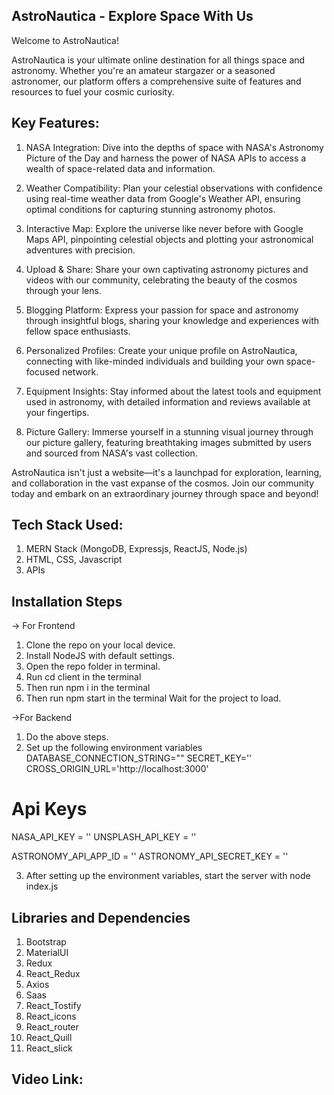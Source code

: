 ## AstroNautica - Explore Space With Us
Welcome to AstroNautica!

AstroNautica is your ultimate online destination for all things space and astronomy. Whether you're an amateur stargazer or a seasoned astronomer, our platform offers a comprehensive suite of features and resources to fuel your cosmic curiosity.

## Key Features:
1. NASA Integration: Dive into the depths of space with NASA's Astronomy Picture of the Day and harness the power of NASA APIs to access a wealth of space-related data and information.

2. Weather Compatibility: Plan your celestial observations with confidence using real-time weather data from Google's Weather API, ensuring optimal conditions for capturing stunning astronomy photos.

3. Interactive Map: Explore the universe like never before with Google Maps API, pinpointing celestial objects and plotting your astronomical adventures with precision.

4. Upload & Share: Share your own captivating astronomy pictures and videos with our community, celebrating the beauty of the cosmos through your lens.

5. Blogging Platform: Express your passion for space and astronomy through insightful blogs, sharing your knowledge and experiences with fellow space enthusiasts.

6. Personalized Profiles: Create your unique profile on AstroNautica, connecting with like-minded individuals and building your own space-focused network.

7. Equipment Insights: Stay informed about the latest tools and equipment used in astronomy, with detailed information and reviews available at your fingertips.

8. Picture Gallery: Immerse yourself in a stunning visual journey through our picture gallery, featuring breathtaking images submitted by users and sourced from NASA's vast collection.

AstroNautica isn't just a website—it's a launchpad for exploration, learning, and collaboration in the vast expanse of the cosmos. Join our community today and embark on an extraordinary journey through space and beyond!
   


## Tech Stack Used: 
1. MERN Stack (MongoDB, Expressjs, ReactJS, Node.js)
2. HTML, CSS, Javascript
3. APIs



## Installation Steps
-> For Frontend
1. Clone the repo on your local device.
2. Install NodeJS with default settings.
3. Open the repo folder in terminal.
4. Run cd client in the terminal
5. Then run npm i in the terminal
6. Then run npm start in the terminal
Wait for the project to load.

->For Backend
1. Do the above steps.
2. Set up the following environment variables
DATABASE_CONNECTION_STRING=""
SECRET_KEY=''
CROSS_ORIGIN_URL='http://localhost:3000'


# Api Keys 

NASA_API_KEY = ''
UNSPLASH_API_KEY = ''


ASTRONOMY_API_APP_ID = ''
ASTRONOMY_API_SECRET_KEY = ''

3. After setting up the environment variables, start the server with node index.js




## Libraries and Dependencies
1. Bootstrap
2. MaterialUI
3. Redux
4. React_Redux
5. Axios
6. Saas
7. React_Tostify
8. React_icons
9. React_router
10. React_Quill
11. React_slick 




## Video Link: 
